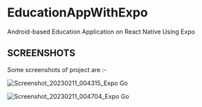 # EducationAppWithExpo
Android-based Education Application on React Native Using Expo

## SCREENSHOTS
Some screenshots of project are :- 

![Screenshot_20230211_004315_Expo Go](https://user-images.githubusercontent.com/47415323/218179015-f79eb038-0eb7-44c0-ab03-4ce775a797b4.jpg)

![Screenshot_20230211_004704_Expo Go](https://user-images.githubusercontent.com/47415323/218179046-431d7030-157b-4a48-882a-a628c49aa467.jpg)

